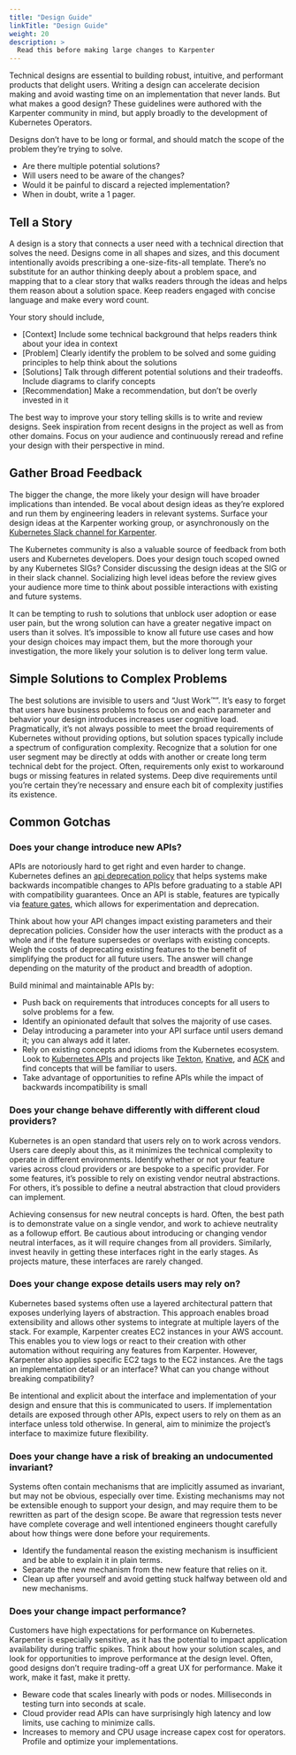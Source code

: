 ```yaml
---
title: "Design Guide"
linkTitle: "Design Guide"
weight: 20
description: >
  Read this before making large changes to Karpenter
---
```


Technical designs are essential to building robust, intuitive, and performant products that delight users. Writing a design can accelerate decision making and avoid wasting time on an implementation that never lands. But what makes a good design? These guidelines were authored with the Karpenter community in mind, but apply broadly to the development of Kubernetes Operators.

Designs don’t have to be long or formal, and should match the scope of the problem they’re trying to solve.

* Are there multiple potential solutions?
* Will users need to be aware of the changes?
* Would it be painful to discard a rejected implementation?
* When in doubt, write a 1 pager.

## Tell a Story

A design is a story that connects a user need with a technical direction that solves the need. Designs come in all shapes and sizes, and this document intentionally avoids prescribing a one-size-fits-all template. There’s no substitute for an author thinking deeply about a problem space, and mapping that to a clear story that walks readers through the ideas and helps them reason about a solution space. Keep readers engaged with concise language and make every word count.

Your story should include,

* [Context] Include some technical background that helps readers think about your idea in context
* [Problem] Clearly identify the problem to be solved and some guiding principles to help think about the solutions
* [Solutions] Talk through different potential solutions and their tradeoffs. Include diagrams to clarify concepts
* [Recommendation] Make a recommendation, but don’t be overly invested in it

The best way to improve your story telling skills is to write and review designs. Seek inspiration from recent designs in the project as well as from other domains. Focus on your audience and continuously reread and refine your design with their perspective in mind.

## Gather Broad Feedback

The bigger the change, the more likely your design will have broader implications than intended. Be vocal about design ideas as they’re explored and run them by engineering leaders in relevant systems. Surface your design ideas at the Karpenter working group, or asynchronously on the [Kubernetes Slack channel for Karpenter](https://kubernetes.slack.com/archives/C02SFFZSA2K).

The Kubernetes community is also a valuable source of feedback from both users and Kubernetes developers. Does your design touch scoped owned by any Kubernetes SIGs? Consider discussing the design ideas at the SIG or in their slack channel. Socializing high level ideas before the review gives your audience more time to think about possible interactions with existing and future systems.

It can be tempting to rush to solutions that unblock user adoption or ease user pain, but the wrong solution can have a greater negative impact on users than it solves. It’s impossible to know all future use cases and how your design choices may impact them, but the more thorough your investigation, the more likely your solution is to deliver long term value.

## Simple Solutions to Complex Problems

The best solutions are invisible to users and “Just Work™”. It’s easy to forget that users have business problems to focus on and each parameter and behavior your design introduces increases user cognitive load. Pragmatically, it’s not always possible to meet the broad requirements of Kubernetes without providing options, but solution spaces typically include a spectrum of configuration complexity.  Recognize that a solution for one user segment may be directly at odds with another or create long term technical debt for the project. Often, requirements only exist to workaround bugs or missing features in related systems. Deep dive requirements until you’re certain they’re necessary and ensure each bit of complexity justifies its existence.

## Common Gotchas

### Does your change introduce new APIs?

APIs are notoriously hard to get right and even harder to change. Kubernetes defines an [api deprecation policy](https://kubernetes.io/docs/reference/using-api/deprecation-policy/) that helps systems make backwards incompatible changes to APIs before graduating to a stable API with compatibility guarantees. Once an API is stable, features are typically via [feature gates](https://kubernetes.io/docs/reference/command-line-tools-reference/feature-gates/), which allows for experimentation and deprecation.

Think about how your API changes impact existing parameters and their deprecation policies. Consider how the user interacts with the product as a whole and if the feature supersedes or overlaps with existing concepts. Weigh the costs of deprecating existing features to the benefit of simplifying the product for all future users. The answer will change depending on the maturity of the product and breadth of adoption.

Build minimal and maintainable APIs by:

* Push back on requirements that introduces concepts for all users to solve problems for a few.
* Identify an opinionated default that solves the majority of use cases.
* Delay introducing a parameter into your API surface until users demand it; you can always add it later.
* Rely on existing concepts and idioms from the Kubernetes ecosystem. Look to [Kubernetes APIs](https://pkg.go.dev/k8s.io/api/core/v1) and projects like [Tekton](https://github.com/tektoncd/cli), [Knative](https://github.com/knative/serving), and [ACK](https://github.com/aws-controllers-k8s) and find concepts that will be familiar to users.
* Take advantage of opportunities to refine APIs while the impact of backwards incompatibility is small

### Does your change behave differently with different cloud providers?

Kubernetes is an open standard that users rely on to work across vendors. Users care deeply about this, as it minimizes the technical complexity to operate in different environments. Identify whether or not your feature varies across cloud providers or are bespoke to a specific provider. For some features, it’s possible to rely on existing vendor neutral abstractions. For others, it’s possible to define a neutral abstraction that cloud providers can implement.

Achieving consensus for new neutral concepts is hard. Often, the best path is to demonstrate value on a single vendor, and work to achieve neutrality as a followup effort. Be cautious about introducing or changing vendor neutral interfaces, as it will require changes from all providers. Similarly, invest heavily in getting these interfaces right in the early stages. As projects mature, these interfaces are rarely changed.

### Does your change expose details users may rely on?

Kubernetes based systems often use a layered architectural pattern that exposes underlying layers of abstraction. This approach enables broad extensibility and allows other systems to integrate at multiple layers of the stack. For example, Karpenter creates EC2 instances in your AWS account. This enables you to view logs or react to their creation with other automation without requiring any features from Karpenter. However, Karpenter also applies specific EC2 tags to the EC2 instances. Are the tags an implementation detail or an interface? What can you change without breaking compatibility?

Be intentional and explicit about the interface and implementation of your design and ensure that this is communicated to users. If implementation details are exposed through other APIs, expect users to rely on them as an interface unless told otherwise. In general, aim to minimize the project’s interface to maximize future flexibility.

### Does your change have a risk of breaking an undocumented invariant?

Systems often contain mechanisms that are implicitly assumed as invariant, but may not be obvious, especially over time. Existing mechanisms may not be extensible enough to support your design, and may require them to be rewritten as part of the design scope. Be aware that regression tests never have complete coverage and well intentioned engineers thought carefully about how things were done before your requirements.

* Identify the fundamental reason the existing mechanism is insufficient and be able to explain it in plain terms.
* Separate the new mechanism from the new feature that relies on it.
* Clean up after yourself and avoid getting stuck halfway between old and new mechanisms.

### Does your change impact performance?

Customers have high expectations for performance on Kubernetes. Karpenter is especially sensitive, as it has the potential to impact application availability during traffic spikes. Think about how your solution scales, and look for opportunities to improve performance at the design level. Often, good designs don’t require trading-off a great UX for performance. Make it work, make it fast, make it pretty.

* Beware code that scales linearly with pods or nodes. Milliseconds in testing turn into seconds at scale.
* Cloud provider read APIs can have surprisingly high latency and low limits, use caching to minimize calls.
* Increases to memory and CPU usage increase capex cost for operators. Profile and optimize your implementations.
